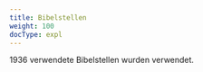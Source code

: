 ```yaml
---
title: Bibelstellen
weight: 100
docType: expl
---
```


1936 verwendete Bibelstellen wurden verwendet.
